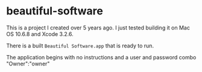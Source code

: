 beautiful-software
==================

This is a project I created over 5 years ago. I just tested building it on Mac OS 10.6.8 and Xcode 3.2.6.

There is a built `Beautiful Software.app` that is ready to run.

The application begins with no instructions and a user and password combo "Owner":"owner"